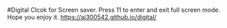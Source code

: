 #Digital Clcok for Screen saver. Press 11 to enter and exit full screen mode. Hope you enjoy it. https://aj300542.github.io/digital/
